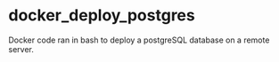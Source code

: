 # docker_deploy_postgres
Docker code ran in bash to deploy a postgreSQL database on a remote server.
